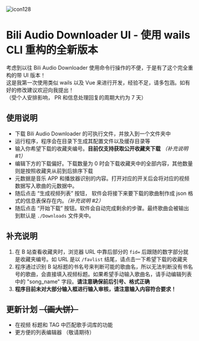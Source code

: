 ![icon128](https://github.com/HIM049/BADownloaderUI/assets/67405384/12bc18a6-4e1e-4878-a18f-c3b6fd70120e)

# Bili Audio Downloader UI - 使用 wails CLI 重构的全新版本

考虑到以往 Bili Audio Downloader 使用命令行操作的不便，于是有了这个完全重构的带 UI 版本！  
这是我第一次使用类似 wails 以及 Vue 来进行开发，经验不足，请多包涵。如有好的修改建议欢迎向我提出！  
（受个人安排影响， PR 和信息处理回复的周期大约为 7 天）  

## 使用说明
- 下载 Bili Audio Downloader 的可执行文件，并放入到一个文件夹中
- 运行程序，程序会在目录下生成其配置文件以及缓存目录等
- 输入你希望下载的收藏夹编号。**目前仅支持获取公开收藏夹下载** *（补充说明 #1）*
- 编辑下方的下载偏好。下载数量为 0 时会下载收藏夹中的全部内容，其他数量则是按照收藏夹从前到后排序下载
- 元数据是音乐 APP 和播放器识别的内容。打开对应的开关后会将对应的视频数据写入歌曲的元数据中。
- 随后点击 “生成视频列表” 按钮， 软件会将接下来要下载的歌曲制作成 json 格式的信息表保存在内。*（补充说明 #2）*
- 随后点击 “开始下载” 按钮。软件会自动完成剩余的步骤。最终歌曲会被输出到默认是 `./Downloads` 文件夹中。

## 补充说明
1. 在 B 站查看收藏夹时，浏览器 URL 中靠后部分的 `fid=` 后跟随的数字部分就是收藏夹编号。如 URL 是以 `/favlist` 结尾，请点击一下希望下载的收藏夹
2. 程序通过识别 B 站标题的书名号来判断可能的歌曲名，所以无法判断没有书名号的歌曲，会直接填入视频标题。如果希望手动输入歌曲名，请手动编辑列表中的 "song_name" 字段。**请注意确保前后引号、格式正确**
3. **程序目前未对大部分输入框进行输入审核，请注意输入内容符合要求！**

## 更新计划 ~~（画大饼）~~
- 在视频 标题和 TAG 中匹配歌手词库的功能
- 更方便的列表编辑器
（敬请期待）
